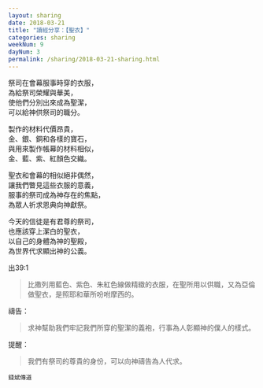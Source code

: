 ```yaml
---
layout: sharing
date: 2018-03-21
title: "讀經分享：【聖衣】"
categories: sharing
weekNum: 9
dayNum: 3
permalink: /sharing/2018-03-21-sharing.html
---
```


祭司在會幕服事時穿的衣服，  
為給祭司榮耀與華美，  
使他們分別出來成為聖潔，  
可以給神供祭司的職分。

製作的材料代價昂貴，  
金、銀、銅和各樣的寶石，  
與用來製作帳幕的材料相似，  
金、藍、紫、紅顏色交織。

聖衣和會幕的相似絕非偶然，  
讓我們瞥見這些衣服的意義，  
服事的祭司成為神存在的焦點，  
為眾人祈求恩典向神獻祭。

今天的信徒是有君尊的祭司，  
也應該穿上潔白的聖衣，  
以自己的身體為神的聖殿，  
為世界代求顯出神的公義。

出39:1
> 比撒列用藍色、紫色、朱紅色線做精緻的衣服，在聖所用以供職，又為亞倫做聖衣，是照耶和華所吩咐摩西的。

禱告：
> 求神幫助我們牢記我們所穿的聖潔的義袍，行事為人彰顯神的僕人的樣式。

提醒：
> 我們有祭司的尊貴的身份，可以向神禱告為人代求。

`錢斌傳道`
